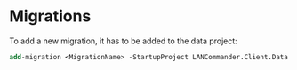 ﻿# Migrations
To add a new migration, it has to be added to the data project:
```ps
add-migration <MigrationName> -StartupProject LANCommander.Client.Data
```